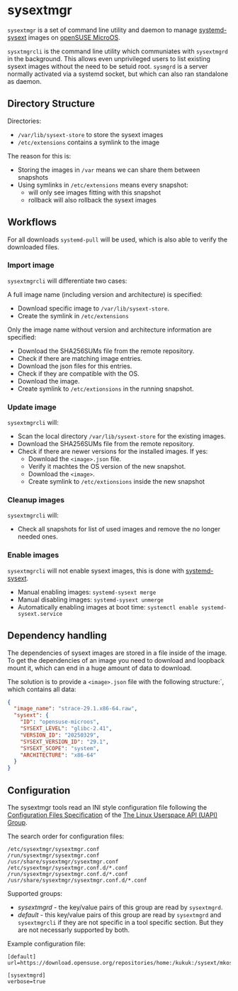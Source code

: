 # sysextmgr

`sysextmgr` is a set of command line utility and daemon to manage [systemd-sysext](https://manpages.opensuse.org/systemd-sysext) images on [openSUSE MicroOS](https://microos.opensuse.org).

`sysxtmgrcli` is the command line utility which communiates with `sysextmgrd` in the background. This allows even unprivileged users to list existing sysext images without the need to be setuid root.
`sysmgrd` is a server normally activated via a systemd socket, but which can also ran standalone as daemon.

## Directory Structure

Directories:
* `/var/lib/sysext-store` to store the sysext images
* `/etc/extensions` contains a symlink to the image

The reason for this is:

* Storing the images in `/var` means we can share them between snapshots
* Using symlinks in `/etc/extensions` means every snapshot:
  * will only see images fitting with this snapshot
  * rollback will also rollback the sysext images

## Workflows

For all downloads `systemd-pull` will be used, which is also able to verify the downloaded files.

### Import image

`sysextmgrcli` will differentiate two cases:

A full image name (including version and architecture) is specified:
* Download specific image to `/var/lib/sysext-store`.
* Create the symlink in `/etc/extensions`

Only the image name without version and architecture information are specified:
* Download the SHA256SUMs file from the remote repository.
* Check if there are matching image entries.
* Download the json files for this entries.
* Check if they are compatible with the OS.
* Download the image.
* Create symlink to `/etc/extionsions` in the running snapshot.

### Update image

`sysextmgrcli` will:
* Scan the local directory `/var/lib/sysext-store` for the existing images.
* Download the SHA256SUMs file from the remote repository.
* Check if there are newer versions for the installed images. If yes:
  * Download the `<image>.json` file.
  * Verify it machtes the OS version of the new snapshot.
  * Download the `<image>`.
  * Create symlink to `/etc/extionsions` inside the new snapshot

### Cleanup images

`sysextmgrcli` will:
* Check all snapshots for list of used images and remove the no longer needed ones.

### Enable images

`sysextmgrcli` will not enable sysext images, this is done with [systemd-sysext](https://manpages.opensuse.org/systemd-sysext.8).

* Manual enabling images: `systemd-sysext merge`
* Manual disabling images: `systemd-sysext unmerge`
* Automatically enabling images at boot time: `systemctl enable systemd-sysext.service`

## Dependency handling

The dependencies of sysext images are stored in a file inside of the image. To get the dependencies of an image you need to download and loopback mount it, which can end in a huge amount of data to download.

The solution is to provide a `<image>.json` file with the following structure:´, which contains all data:

```json
{
  "image_name": "strace-29.1.x86-64.raw",
  "sysext": {
    "ID": "opensuse-microos",
    "SYSEXT_LEVEL": "glibc-2.41",
    "VERSION_ID": "20250329",
    "SYSEXT_VERSION_ID": "29.1",
    "SYSEXT_SCOPE": "system",
    "ARCHITECTURE": "x86-64"
  }
}
```

## Configuration

The sysextmgr tools read an INI style configuration file following the [Configuration Files Specification](https://uapi-group.org/specifications/specs/configuration_files_specification/) of the [The Linux Userspace API (UAPI) Group](https://uapi-group.org/).

The search order for configuration files:
```
/etc/sysextmgr/sysextmgr.conf
/run/sysextmgr/sysextmgr.conf
/usr/share/sysextmgr/sysextmgr.conf
/etc/sysextmgr/sysextmgr.conf.d/*.conf
/run/sysextmgr/sysextmgr.conf.d/*.conf
/usr/share/sysextmgr/sysextmgr.conf.d/*.conf
```

Supported groups:
* *sysextmgrd* - the key/value pairs of this group are read by `sysextmgrd`.
* *default* - this key/value pairs of this group are read by `sysextmgrd` and `sysextmgrcli` if they are not specific in a tool specific section. But they are not necessarly supported by both.

Example configuration file:
```
[default]
url=https://download.opensuse.org/repositories/home:/kukuk:/sysext/mkosi/

[sysextmgrd]
verbose=true
```
